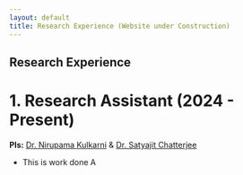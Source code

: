 ```yaml
---
layout: default
title: Research Experience (Website under Construction)
---
```

## Research Experience

#  1. Research Assistant (2024 - Present)
**PIs:** [Dr. Nirupama Kulkarni]([https://punarjitroyc.weebly.com](https://www.nirupamakulkarni.com)) & [Dr. Satyajit Chatterjee](https://sites.google.com/site/chatterjeesatyajit/home)

- This is work done A
